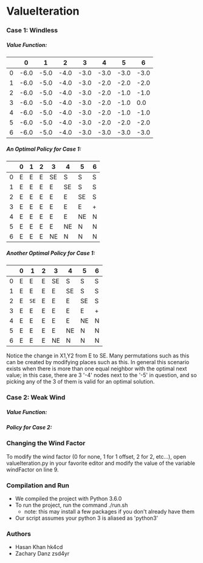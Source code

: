 # ValueIteration

### Case 1: Windless

##### Value Function:

|   	| 0    	| 1    	| 2    	| 3    	| 4    	| 5    	| 6    	|
|---	|------	|------	|------	|------	|------	|------	|------	|
| 0 	| -6.0 	| -5.0 	| -4.0 	| -3.0 	| -3.0 	| -3.0 	| -3.0 	|
| 1 	| -6.0 	| -5.0 	| -4.0 	| -3.0 	| -2.0 	| -2.0 	| -2.0 	|
| 2 	| -6.0 	| -5.0 	| -4.0 	| -3.0 	| -2.0 	| -1.0 	| -1.0 	|
| 3 	| -6.0 	| -5.0 	| -4.0 	| -3.0 	| -2.0 	| -1.0 	| 0.0  	|
| 4 	| -6.0 	| -5.0 	| -4.0 	| -3.0 	| -2.0 	| -1.0 	| -1.0 	|
| 5 	| -6.0 	| -5.0 	| -4.0 	| -3.0 	| -2.0 	| -2.0 	| -2.0 	|
| 6 	| -6.0 	| -5.0 	| -4.0 	| -3.0 	| -3.0 	| -3.0 	| -3.0 	|

##### An Optimal Policy for Case 1:

|   	| 0 	| 1 	| 2 	| 3  	| 4  	| 5  	| 6 	|
|---	|---	|---	|---	|----	|----	|----	|---	|
| 0 	| E 	| E 	| E 	| SE 	| S  	| S  	| S 	|
| 1 	| E 	| E 	| E 	| E  	| SE 	| S  	| S 	|
| 2 	| E 	| E 	| E 	| E  	| E  	| SE 	| S 	|
| 3 	| E 	| E 	| E 	| E  	| E  	| E  	| + 	|
| 4 	| E 	| E 	| E 	| E  	| E  	| NE 	| N 	|
| 5 	| E 	| E 	| E 	| E  	| NE 	| N  	| N 	|
| 6 	| E 	| E 	| E 	| NE 	| N  	| N  	| N 	|

##### Another Optimal Policy for Case 1:

|   	| 0 	| 1 	| 2 	| 3  	| 4  	| 5  	| 6 	|
|---	|---	|---	|---	|----	|----	|----	|---	|
| 0 	| E 	| E 	| E 	| SE 	| S  	| S  	| S 	|
| 1 	| E 	| E 	| E 	| E  	| SE 	| S  	| S 	|
| 2 	| E 	| `SE`	| E 	| E  	| E  	| SE 	| S 	|
| 3 	| E 	| E 	| E 	| E  	| E  	| E  	| + 	|
| 4 	| E 	| E 	| E 	| E  	| E  	| NE 	| N 	|
| 5 	| E 	| E 	| E 	| E  	| NE 	| N  	| N 	|
| 6 	| E 	| E 	| E 	| NE 	| N  	| N  	| N 	|

Notice the change in X1,Y2 from E to SE. Many permutations such as this can be created by modifying places such as this. In general this scenario exists when there is more than one equal neighbor with the optimal next value; in this case, there are 3 '-4' nodes next to the '-5' in question, and so picking any of the 3 of them is valid for an optimal solution. 

### Case 2: Weak Wind

##### Value Function:


##### Policy for Case 2:



### Changing the Wind Factor

To modify the wind factor (0 for none, 1 for 1 offset, 2 for 2, etc...), open valueIteration.py in your favorite editor and modify the value of the variable windFactor on line 9. 

### Compilation and Run

* We compiled the project with Python 3.6.0
* To run the project, run the command ./run.sh
    * note: this may install a few packages if you don't already have them
* Our script assumes your python 3 is aliased as 'python3'

### Authors

* Hasan Khan hk4cd
* Zachary Danz zsd4yr